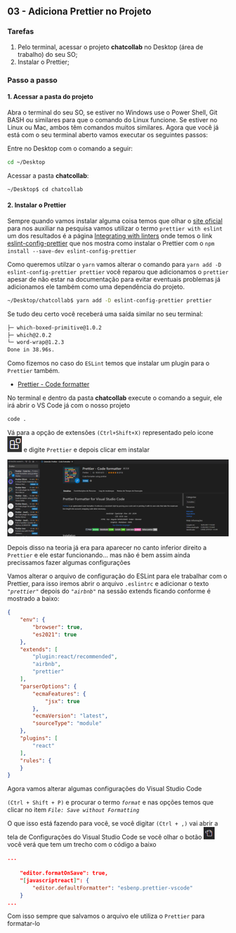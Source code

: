 ## 03 - Adiciona Prettier no Projeto

### Tarefas

1. Pelo terminal, acessar o projeto **chatcollab** no Desktop (área de trabalho) do seu SO;
2. Instalar o Prettier;

### Passo a passo

#### 1. Acessar a pasta do projeto

Abra o terminal do seu SO, se estiver no Windows use o Power Shell, Git BASH ou similares para que o comando do Linux funcione. Se estiver no Linux ou Mac, ambos têm comandos muitos similares. Agora que você já está com o seu terminal aberto vamos executar os seguintes passos:

Entre no Desktop com o comando a seguir:

```bash
cd ~/Desktop
```

Acessar a pasta **chatcollab**:

```bash
~/Desktop$ cd chatcollab
```

#### 2. Instalar o Prettier

Sempre quando vamos instalar alguma coisa temos que olhar o [site oficial](https://prettier.io/) para nos auxiliar na pesquisa vamos utilizar o termo `prettier with eslint` um dos resultados é a página [Integrating with linters](https://prettier.io/docs/en/integrating-with-linters.html) onde temos o link [eslint-config-prettier](https://github.com/prettier/eslint-config-prettier) que nos mostra como instalar o Prettier com o `npm install --save-dev eslint-config-prettier`

Como queremos utilzar o `yarn` vamos alterar o comando para `yarn add -D eslint-config-prettier prettier` você reparou que adicionamos o `prettier` apesar de não estar na documentação para evitar eventuais problemas já adicionamos ele também como uma dependência do projeto.

```bash
~/Desktop/chatcollab$ yarn add -D eslint-config-prettier prettier
```

Se tudo deu certo você receberá uma saída similar no seu terminal:

```bash
├─ which-boxed-primitive@1.0.2
├─ which@2.0.2
└─ word-wrap@1.2.3
Done in 38.96s.
```

Como fizemos no caso do `ESLint` temos que instalar um plugin para o `Prettier` também.

- [Prettier - Code formatter](https://marketplace.visualstudio.com/items?itemName=esbenp.prettier-vscode)

No terminal e dentro da pasta **chatcollab** execute o comando a seguir, ele irá abrir o VS Code já com o nosso projeto

```bash
code .
```

Vá para a opção de extensões `(Ctrl+Shift+X)` representado pelo icone ![extensions-icon](img/ico-extensions-vscode.png) e digite `Prettier` e depois clicar em instalar

![print da extensão prettier](img/prettier.png)

Depois disso na teoria já era para aparecer no canto inferior direito a `Prettier` e ele estar funcionando... mas não é bem assim ainda precissamos fazer algumas configurações

Vamos alterar o arquivo de configuração do ESLint para ele trabalhar com o Prettier, para isso iremos abrir o arquivo `.eslintrc` e adicionar o texto _`"prettier"`_ depois do _`"airbnb"`_ na sessão extends ficando conforme é mostrado a baixo:

```JSON
{
    "env": {
        "browser": true,
        "es2021": true
    },
    "extends": [
        "plugin:react/recommended",
        "airbnb",
        "prettier"
    ],
    "parserOptions": {
        "ecmaFeatures": {
            "jsx": true
        },
        "ecmaVersion": "latest",
        "sourceType": "module"
    },
    "plugins": [
        "react"
    ],
    "rules": {
    }
}
```

Agora vamos alterar algumas configurações do Visual Studio Code

`(Ctrl + Shift + P)` e procurar o termo _`format`_ e nas opções temos que clicar no item _`File: Save without Formatting`_

O que isso está fazendo para você, se você digitar `(Ctrl + ,)` vai abrir a tela de Configurações do Visual Studio Code se você olhar o botão ![abrir configuração JSON](img/ico-config-json-vscode.png) você verá que tem um trecho com o código a baixo

```JSON
...

    "editor.formatOnSave": true,
    "[javascriptreact]": {
        "editor.defaultFormatter": "esbenp.prettier-vscode"
    }
...
```

Com isso sempre que salvamos o arquivo ele utiliza o `Prettier` para formatar-lo
